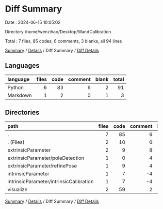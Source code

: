 # Diff Summary

Date : 2024-06-15 10:05:02

Directory /home/wenzihao/Desktop/WandCalibration

Total : 7 files,  85 codes, 6 comments, 3 blanks, all 94 lines

[Summary](results.md) / [Details](details.md) / Diff Summary / [Diff Details](diff-details.md)

## Languages
| language | files | code | comment | blank | total |
| :--- | ---: | ---: | ---: | ---: | ---: |
| Python | 6 | 83 | 6 | 2 | 91 |
| Markdown | 1 | 2 | 0 | 1 | 3 |

## Directories
| path | files | code | comment | blank | total |
| :--- | ---: | ---: | ---: | ---: | ---: |
| . | 7 | 85 | 6 | 3 | 94 |
| . (Files) | 2 | 10 | 0 | 1 | 11 |
| extrinsicParameter | 2 | 9 | 8 | 0 | 17 |
| extrinsicParameter/poleDetection | 1 | 0 | 4 | 0 | 4 |
| extrinsicParameter/refinePose | 1 | 9 | 4 | 0 | 13 |
| intrinsicParameter | 1 | 7 | -4 | 0 | 3 |
| intrinsicParameter/intrinsicCalibration | 1 | 7 | -4 | 0 | 3 |
| visualize | 2 | 59 | 2 | 2 | 63 |

[Summary](results.md) / [Details](details.md) / Diff Summary / [Diff Details](diff-details.md)